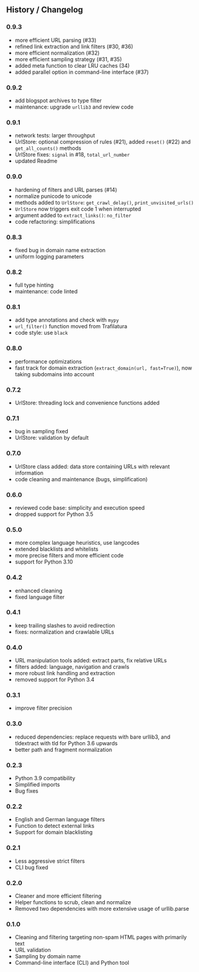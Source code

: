 ## History / Changelog

### 0.9.3

- more efficient URL parsing (#33)
- refined link extraction and link filters (#30, #36)
- more efficient normalization (#32)
- more efficient sampling strategy (#31, #35)
- added meta function to clear LRU caches (34)
- added parallel option in command-line interface (#37)


### 0.9.2

- add blogspot archives to type filter
- maintenance: upgrade ``urllib3`` and review code


### 0.9.1

- network tests: larger throughput
- UrlStore: optional compression of rules (#21), added `reset()` (#22) and `get_all_counts()` methods
- UrlStore fixes: `signal` in #18, `total_url_number`
- updated Readme


### 0.9.0

- hardening of filters and URL parses (#14)
- normalize punicode to unicode
- methods added to `UrlStore`: `get_crawl_delay()`, `print_unvisited_urls()`
- `UrlStore` now triggers exit code 1 when interrupted
- argument added to `extract_links()`: `no_filter`
- code refactoring: simplifications


### 0.8.3

- fixed bug in domain name extraction
- uniform logging parameters


### 0.8.2

- full type hinting
- maintenance: code linted


### 0.8.1

- add type annotations and check with `mypy`
- `url_filter()` function moved from Trafilatura
- code style: use `black`


### 0.8.0

- performance optimizations
- fast track for domain extraction (`extract_domain(url, fast=True)`), now taking subdomains into account


### 0.7.2

- UrlStore: threading lock and convenience functions added


### 0.7.1

- bug in sampling fixed
- UrlStore: validation by default


### 0.7.0

- UrlStore class added: data store containing URLs with relevant information
- code cleaning and maintenance (bugs, simplification)


### 0.6.0

- reviewed code base: simplicity and execution speed
- dropped support for Python 3.5


### 0.5.0

- more complex language heuristics, use langcodes
- extended blacklists and whitelists
- more precise filters and more efficient code
- support for Python 3.10


### 0.4.2

- enhanced cleaning
- fixed language filter


### 0.4.1

- keep trailing slashes to avoid redirection
- fixes: normalization and crawlable URLs


### 0.4.0

- URL manipulation tools added: extract parts, fix relative URLs
- filters added: language, navigation and crawls
- more robust link handling and extraction
- removed support for Python 3.4


### 0.3.1

- improve filter precision


### 0.3.0

- reduced dependencies: replace requests with bare urllib3, and tldextract with tld for Python 3.6 upwards
- better path and fragment normalization


### 0.2.3

- Python 3.9 compatibility
- Simplified imports
- Bug fixes


### 0.2.2

- English and German language filters
- Function to detect external links
- Support for domain blacklisting 


### 0.2.1

- Less aggressive strict filters
- CLI bug fixed


### 0.2.0

- Cleaner and more efficient filtering
- Helper functions to scrub, clean and normalize
- Removed two dependencies with more extensive usage of urllib.parse


### 0.1.0

- Cleaning and filtering targeting non-spam HTML pages with primarily text
- URL validation
- Sampling by domain name
- Command-line interface (CLI) and Python tool

